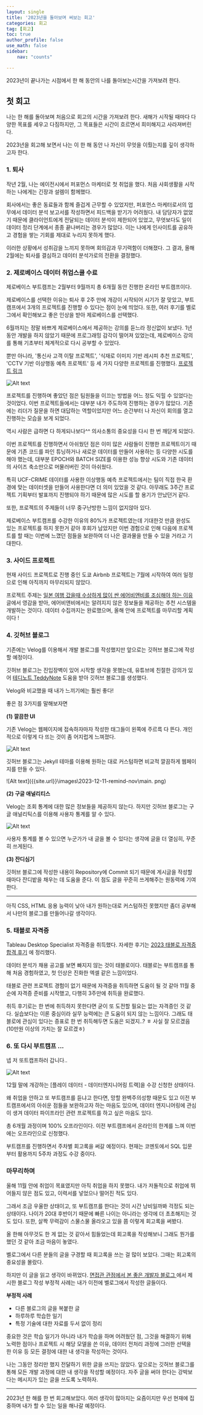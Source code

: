 ```yaml
---
layout: single
title: '2023년을 돌아보며 써보는 회고'
categories: 회고
tag: [회고]
toc: true 
author_profile: false
use_math: false
sidebar:
    nav: "counts"

---
```

2023년이 끝나가는 시점에서 한 해 동안의 나를 돌아보는시간을 가져보려 한다.

## 첫 회고
나는 한 해를 돌아보며 처음으로 회고의 시간을 가져보려 한다.  새해가 시작될 때마다 다양한 목표를 세우고 다짐하지만, 그 목표들은 시간이 흐르면서 희미해지고 사라져버린다.

2023년을 회고해 보면서 나는 이 한 해 동안 나 자신이 무엇을 이뤘는지를 깊이 생각하고자 한다.

### 1. 퇴사

작년 2월, 나는 에이전시에서 퍼포먼스 마케터로 첫 취업을 했다. 처음 사회생활을 시작하는 나에게는 긴장과 설렘이 함께했다. 

회사에서는 좋은 동료들과 함께 즐겁게 근무할 수 있었지만, 퍼포먼스 마케터로서의 업무에서 데이터 분석 보고서를 작성하면서 피드백을 받기가 어려웠다. 내 담당자가 없었기 때문에 클라이언트에게 전달되는 데이터 분석이 제한되어 있었고, 무엇보다도 일이 데이터 정리 단계에서 종종 끝나버리는 경우가 많았다. 이는 나에게 인사이트를 공유하고 경험을 쌓는 기회를 제대로 누리지 못하게 했다.

이러한 상황에서 성취감을 느끼지 못하며 회의감과 무기력함이 더해졌다. 그 결과, 올해 2월에는 퇴사를 결심하고 데이터 분석가로의 전환을 결정했다.
 
### 2. 제로베이스 데이터 취업스쿨 수료 
제로베이스 부트캠프는 2월부터 9월까지 총 6개월 동안 진행한 온라인 부트캠프이다.

제로베이스를 선택한 이유는 퇴사 후 2주 만에 개강이 시작되어 시기가 잘 맞았고, 부트캠프에서 3개의 프로젝트를 진행할 수 있다는 점이 눈에 띄었다. 또한, 여러 후기를 벨로그에서 확인해보고 좋은 인상을 받아 제로베이스를 선택했다.

6월까지는 정말 바쁘게 제로베이스에서 제공하는 강의를 듣느라 정신없이 보냈다. 1년 동안 개발을 하지 않았기 때문에 프로그래밍 감각이 떨어져 있었는데, 제로베이스 강의를 통해 기초부터 체계적으로 다시 공부할 수 있었다.

뿐만 아니라, '통신사 고객 이탈 프로젝트', '식재로 이미지 기반 레시피 추천 프로젝트', 'CCTV 기반 이상행동 예측 프로젝트' 등 세 가지 다양한 프로젝트를 진행했다. <a href = 'https://valuable-dragon-ef3.notion.site/24f8ad27d67e4f05b059f2e1e6e18485?v=887ab408a3d6431f865502e3ea394ce4&pvs=4'> 프로젝트 링크 </a> 

![Alt text]({{site.url}}\images\2023-12-11-remind-nov\project.png)



프로젝트를 진행하며 좋았던 점은 팀원들을 이끄는 방법을 어느 정도 익힐 수 있었다는 것이었다. 이번 프로젝트들에서는 대부분 내가 주도하여 진행하는 경우가 많았다. 기존에는 리더가 질문을 하면 대답하는 역할이었지만 어느 순간부터 나 자신이 회의를 열고 진행하는 모습을 보게 되었다. 

역시 사람은 급하면 다 하게되나보다^^ 의사소통의 중요성을 다시 한 번 깨닫게 되었다.

이번 프로젝트를 진행하면서 아쉬웠던 점은 이미 많은 사람들이 진행한 프로젝트이기 때문에 기존 코드를 파인 튜닝하거나 새로운 데이터를 만들어 사용하는 등 다양한 시도를 해야 했는데, 대부분 EPOCH와 BATCH SIZE를 이용한 성능 향상 시도와 기존 데이터의 사이즈 축소만으로 머물러버린 것이 아쉬웠다.

 특히 UCF-CRIME 데이터를 사용한 이상행동 예측 프로젝트에서는 팀이 직접 한국 환경에 맞는 데이터셋을 만들어 사용한다면 더 의미 있었을 것 같다. 아무래도 3주간 프로젝트 기획부터 발표까지 진행되야 하기 때문에 많은 시도를 할 용기가 안났던거 같다.  

또한, 프로젝트의 주제들이 너무 중구난방한 느낌이 없지않아 있다.

제로베이스 부트캠프를 수강한 이유의 80%가 프로젝트였는데 기대한것 만큼 완성도 있는 프로젝트를 하지 못한거 같아 후회가 남았지만 이번 경험으로 인해 다음에 프로젝트를 할 때는 이번에 느꼈던 점들을 보완하여 더 나은 결과물을 만들 수 있을 거라고 기대한다. 

### 3. 사이드 프로젝트 
현재 사이드 프로젝트로 진행 중인 도쿄 Airbnb 프로젝트는 7월에 시작하여 여러 일정으로 인해 아직까지 마무리되지 않았다.

프로젝트 주제는 <a href = 'https://kohwok.tistory.com/2747'>일본 여행 갔을때 수상하게 많이 싼 에어비앤비를 조심해야 하는 이유</a> 글에서 영감을 받아, 에어비앤비에서는 알려지지 않은 정보들을 제공하는 추천 시스템을 개발하는 것이다. 데이터 수집까지는 완료했으며, 올해 안에 프로젝트를 마무리할 계획이다 ! 


### 4. 깃허브 블로그 
기존에는 Velog를 이용해서 개발 블로그를 작성했지만 앞으로는 깃허브 블로그에 작성할 예정이다.

깃허브 블로그는 진입장벽이 있어 시작할 생각을 못했는데, 유튜브에 친절한 강의가 있어  <a href ='https://www.youtube.com/playlist?list=PLIMb_GuNnFwfQBZQwD-vCZENL5YLDZekr'>테디노트 TeddyNote</a> 도움을 받아 깃허브 블로그를 생성했다.

Velog와 비교했을 때 내가 느끼기에는 훨씬 좋다!

좋은 점 3가지를 말해보자면

**(1) 깔끔한 UI**

기존 Velog는 웹페이지에 접속하자마자 작성한 태그들이 왼쪽에 주르륵 다 뜬다. 개인적으로 이렇게 다 뜨는 것이 좀 어지럽게 느껴졌다.

![Alt text]({{site.url}}\images\2023-12-11-remind-nov\tag.png)


깃허브 블로그는 Jekyll 테마를 이용해 원하는 대로 커스텀하면 비교적 깔끔하게 웹페이지를 만들 수 있다.

![Alt text]({{site.url}}\images\2023-12-11-remind-nov\main.
png)

**(2) 구글 애널리티스**

Velog는 조회 통계에 대한 많은 정보들을 제공하지 않는다. 하지만 깃허브 블로그는 구글 애널리틱스를 이용해 사용자 통계를 알 수 있다. 

![Alt text]({{site.url}}\images\2023-12-11-remind-nov\analytics.png)

사용자 통계를 볼 수 있으면 누군가가 내 글을 볼 수 있다는 생각에 글을 더 열심히, 꾸준히 쓰게된다.

**(3) 잔디심기**

깃허브 블로그에 작성한 내용이 Repository에 Commit 되기 때문에 게시글을 작성할 때마다 잔디밭을 채우는 데 도움을 준다. 이 점도 글을 꾸준히 쓰게해주는 원동력에 기여한다.

-----

아직 CSS, HTML 응용 능력이 낮아 내가 원하는대로 커스텀하진 못했지만 좀더 공부해서 나만의 블로그를 만들어나갈 생각이다. 


### 5. 태블로 자격증 
Tableau Desktop Specialist  자격증을 취득했다. 자세한 후기는 <a href = 'https://jyundev.github.io/%ED%83%9C%EB%B8%94%EB%A1%9C%EC%9E%90%EA%B2%A9%EC%A6%9D/tableau_specialist_review'>2023 태블로 자격증 합격 후기</a> 에 정리했다. 

데이터 분석가 채용 공고를 보면 빠지지 않는 것이 태블로이다. 태블로는 부트캠프를 통해 처음 경험하였고, 첫 인상은 진화한 엑셀 같은 느낌이었다.

태블로 관련 프로젝트 경험이 없기 때문에 자격증을 취득하면 도움이 될 것 같아 11월 중순에 자격증 준비를 시작했고, 다행히 3주만에 취득을 완료했다.

취득 후기로는 한 번에 취득하지 못한다면 굳이 또 도전할 필요는 없는 자격증인 것 같다. 실습보다는 이론 중심이라 실무 능력에는 큰 도움이 되지 않는 느낌이다. 그래도 태블로에 관심이 있다는 증표로 한 번 취득해두면 도움은 되겠지..? ㅎ 사실 잘 모르겠음 (10만원 이상의 가치는 잘 모르겠ㅎ)

### 6. 또 다시 부트캠프 ...

넵 저 또트캡프하러 갑니다.. 

![Alt text]({{site.url}}\images\2023-12-11-remind-nov\cry_cat2.png)

12월 말에 개강하는 [플레이 데이터 - 데이터엔지니어링 트랙]을 수강 신청한 상태이다.

왜 취업을 안하고 또 부트캠프를 듣냐고 한다면, 망할 완벽주의성향 때문도 있고 이전 부트캠프에서의 아쉬운 점들을 보완하고자 하는 마음도 있으며, 데이터 엔지니어링에 관심이 생겨 데이터 파이프라인 관련 프로젝트를 하고 싶은 마음도 있다.

총 6개월 과정이며 100% 오프라인이다. 이전 부트캠프에서 온라인의 한계를 느껴 이번에는 오프라인으로 신청했다.

부트캠프를 진행하면서 주차별 회고록을 써갈 예정이다. 현재는 코멘토에서 SQL 입문부터 활용까지 5주차 과정도 수강 중이다.


### 마무리하며 

올해 11월 안에 취업이 목표였지만 아직 취업을 하지 못했다. 내가 저돌적으로 취업에 뛰어들지 않은 점도 있고, 이력서를 넣었으나 떨어진 적도 있다.

그래서 조금 우울한 상태이고, 또 부트캠프를 한다는 것이 시간 낭비일까봐 걱정도 되는 상태이다. 나이가 20대 후반이기 때문에 빠른 나이는 아니라는 생각에 더 초초해지는 것도 있다. 또한, 살짝 무력감이 스물스물 올라오고 있을 쯤 이렇게 회고록을 써봤다.

올 한해 아무것도 한 게 없는 것 같아서 힘들었는데 회고록을 작성해보니 그래도 뭔가를 했던 것 같아 조금 마음이 놓였다.

벨로그에서 다른 분들의 글을 구경할 때 회고록을 쓰는 걸 많이 보았다. 그때는 회고록의 중요성을 몰랐다.

하지만 이 글을 읽고 생각이 바뀌었다. <a href = 'https://f-lab.kr/blog/developer-blog-tips'> 면접관 관점에서 본 좋은 개발자 블로그 </a>  에서 제시한 블로그 작성 부정적 사례는 내가 이전에 벨로그에서 작성한 글들이다.

**부정적 사례**

- 다른 블로그의 글을 복붙한 글
- 하루하루 학습한 일기
- 특정 기술에 대한 자료를 두서 없이 정리
 
중요한 것은 학습 일기가 아니라 내가 학습을 하며 어려웠던 점, 그것을 해결하기 위해 노력한 점이나 프로젝트 시 해당 모델을 쓴 이유, 데이터 전처리 과정에 그러한 선택을 한 이유 등 모든 결정에 대한 내 생각을 작성하는 것이다.

나는 그동안 정리만 했지 전달하기 위한 글을 쓰지는 않았다. 앞으로는 깃허브 블로그를 통해 모든 개발 과정에 대한 내 생각을 작성할 예정이다. 자주 글을 써야 한다는 강박보다는 메시지가 있는 글을 쓰도록 노력하자.

-----

2023년 한 해를 한 번 회고해보았다. 여러 생각이 많아지는 요즘이지만 우선 현재에 집중하며 내가 할 수 있는 일을 해나갈 예정이다.

